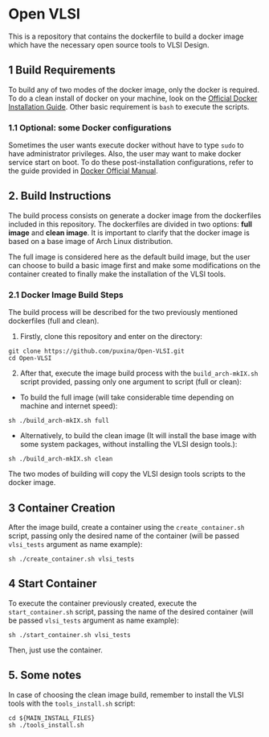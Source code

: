# Open VLSI

This is a repository that contains the dockerfile to build a docker image which have the necessary open source tools to VLSI Design.

## 1 Build Requirements

To build any of two modes of the docker image, only the docker is required. To do a clean install of docker on your machine, look on the [Official Docker Installation Guide](https://docs.docker.com/engine/install/). Other basic requirement is `bash` to execute the scripts.

### 1.1 Optional: some Docker configurations

Sometimes the user wants execute docker without have to type `sudo` to have administrator privileges. Also, the user may want to make docker service start on boot. To do these post-installation configurations, refer to the guide provided in [Docker Official Manual](https://docs.docker.com/engine/install/linux-postinstall/).

## 2. Build Instructions

The build process consists on generate a docker image from the
dockerfiles included in this repository. The dockerfiles are divided
in two options: **full image** and **clean image**. 
It is important to clarify that the docker image is based on a base image of Arch
Linux distribution.

The full image is considered here as the default build image, but the
user can choose to build a basic image first and make some
modifications on the container created to finally make the
installation of the VLSI tools.

### 2.1 Docker Image Build Steps

The build process will be described for the two previously mentioned dockerfiles (full and clean).

1. Firstly, clone this repository and enter on the directory:

```
git clone https://github.com/puxina/Open-VLSI.git
cd Open-VLSI
```

2. After that, execute the image build process with the `build_arch-mkIX.sh` script provided, passing only one argument to script (full or clean):

- To build the full image (will take considerable time depending on machine and internet speed):

```
sh ./build_arch-mkIX.sh full
```

- Alternatively, to build the clean image (It will install the base image with some system packages, without installing the VLSI design tools.):

```
sh ./build_arch-mkIX.sh clean
```

The two modes of building will copy the VLSI design tools scripts to the docker image.

## 3 Container Creation

After the image build, create a container using the `create_container.sh` script, passing only the desired name of the container (will be passed `vlsi_tests` argument as name example):

```
sh ./create_container.sh vlsi_tests 
```

## 4 Start Container

To execute the container previously created, execute the `start_container.sh` script, passing the name of the desired container (will be passed `vlsi_tests` argument as name example):

```
sh ./start_container.sh vlsi_tests 
```

Then, just use the container.

## 5. Some notes

In case of choosing the clean image build, remember to install the VLSI tools with the `tools_install.sh` script:

```
cd ${MAIN_INSTALL_FILES}
sh ./tools_install.sh
```
